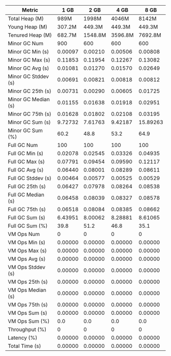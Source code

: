 | Metric | 1 GB | 2 GB | 4 GB | 8 GB |
|------|----|----|----|----|
| Total Heap (M) | 989M | 1998M | 4046M | 8142M |
| Young Heap (M) | 307.2M | 449.3M | 449.3M | 449.3M |
| Tenured Heap (M) | 682.7M | 1548.8M | 3596.8M | 7692.8M |
| Minor GC Num | 900 | 600 | 600 | 600 |
| Minor GC Min (s) | 0.00097 | 0.00210 | 0.00506 | 0.00808 |
| Minor GC Max (s) | 0.11853 | 0.11954 | 0.12267 | 0.13082 |
| Minor GC Avg (s) | 0.01081 | 0.01270 | 0.01570 | 0.02649 |
| Minor GC Stddev (s) | 0.00691 | 0.00821 | 0.00818 | 0.00812 |
| Minor GC 25th (s) | 0.00731 | 0.00290 | 0.00605 | 0.01725 |
| Minor GC Median (s) | 0.01155 | 0.01638 | 0.01918 | 0.02951 |
| Minor GC 75th (s) | 0.01628 | 0.01802 | 0.02108 | 0.03195 |
| Minor GC Sum (s) | 9.72732 | 7.61763 | 9.42187 | 15.89263 |
| Minor GC Sum (%) | 60.2 | 48.8 | 53.2 | 64.9 |
| Full GC Num | 100 | 100 | 100 | 100 |
| Full GC Min (s) | 0.02078 | 0.02545 | 0.03326 | 0.04935 |
| Full GC Max (s) | 0.07791 | 0.09454 | 0.09590 | 0.12117 |
| Full GC Avg (s) | 0.06440 | 0.08001 | 0.08289 | 0.08611 |
| Full GC Stddev (s) | 0.00464 | 0.00577 | 0.00525 | 0.00529 |
| Full GC 25th (s) | 0.06427 | 0.07978 | 0.08264 | 0.08538 |
| Full GC Median (s) | 0.06458 | 0.08039 | 0.08327 | 0.08578 |
| Full GC 75th (s) | 0.06518 | 0.08084 | 0.08385 | 0.08662 |
| Full GC Sum (s) | 6.43951 | 8.00062 | 8.28881 | 8.61065 |
| Full GC Sum (%) | 39.8 | 51.2 | 46.8 | 35.1 |
| VM Ops Num | 0 | 0 | 0 | 0 |
| VM Ops Min (s) | 0.00000 | 0.00000 | 0.00000 | 0.00000 |
| VM Ops Max (s) | 0.00000 | 0.00000 | 0.00000 | 0.00000 |
| VM Ops Avg (s) | 0.00000 | 0.00000 | 0.00000 | 0.00000 |
| VM Ops Stddev (s) | 0.00000 | 0.00000 | 0.00000 | 0.00000 |
| VM Ops 25th (s) | 0.00000 | 0.00000 | 0.00000 | 0.00000 |
| VM Ops Median (s) | 0.00000 | 0.00000 | 0.00000 | 0.00000 |
| VM Ops 75th (s) | 0.00000 | 0.00000 | 0.00000 | 0.00000 |
| VM Ops Sum (s) | 0.00000 | 0.00000 | 0.00000 | 0.00000 |
| VM Ops Sum (%) | 0.0 | 0.0 | 0.0 | 0.0 |
| Throughput (%) | 0 | 0 | 0 | 0 |
| Latency (%) | 0.00000 | 0.00000 | 0.00000 | 0.00000 |
| Total Time (s) | 0.00000 | 0.00000 | 0.00000 | 0.00000 |
